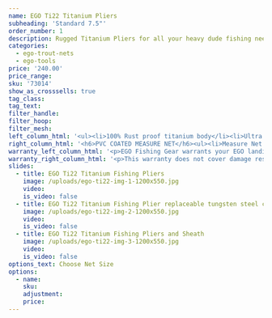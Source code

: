 ```yaml
---
name: EGO Ti22 Titanium Pliers
subheading: 'Standard 7.5"'
order_number: 1
description: Rugged Titanium Pliers for all your heavy dude fishing needs.  I deal for salt water use and comes with replaceable tungsten steel cutters.
categories:
  - ego-trout-nets
  - ego-tools
price: '240.00'
price_range:
sku: '73014'
show_as_crosssells: true
tag_class:
tag_text:
filter_handle:
filter_hoop:
filter_mesh:
left_column_html: '<ul><li>100% Rust proof titanium body</li><li>Ultra strong teeth for maximum grip</li><li>Precisely engineered replaceable tungsten steel cutters</li><li>Contoured handles for comfort grip</li><li>Thumb posts for extra control and support</li><li>Lanyard fastening loop</li><li>Limited lifetime warranty</li></ul>'
right_column_html: '<h6>PVC COATED MEASURE NET</h6><ul><li>Measure Net technology / Hands free fish measurement</li></ul><p><img alt="" src="/images/spec1.jpg" /></p><div class="divider">&nbsp;</div><h6>AWARDS &amp; ACKNOWLEDGMENTS</h6><p><img alt="" src="/images/spec2.jpg" /></p>'
warranty_left_column_html: '<p>EGO Fishing Gear warrants your EGO landing net to be free of defects in material and workmanship(excluding net mesh) for a period of two (2) years from the date of original purchase.</p><div class="divider">&nbsp;</div><p><strong>If your EGO fishing tool exhibits such a defect, Adventure Products will, at its option, replace or repair it without charge, provided the customer:</strong></p><p><strong>1) Returns defective product, postage paid and insured, indicating the reason(s) for the return to:</strong></p><p>Adventure Products<br />Product Returns<br />889 Guy Paine Rd.<br />Macon, GA 31206</p><p><strong>2) Submits proof of date of original purchase.</strong></p><p><a class="block_btn" href="/contact-us">File Claim Online</a></p>'
warranty_right_column_html: '<p>This warranty does not cover damage resulting from accident, misuse, abuse, tampering, unreasonable use or normal wear.</p><p>ADVENTURE PRODUCTS, INC. MAKES NO OTHER WARRANTY EXPRESS OR IMPLIED INCLUDING THE IMPLIED WARRANTIES OF MERCHANTABILITY AND FITNESS FOR PARTICULAR USE.</p>'
slides:
  - title: EGO Ti22 Titanium Fishing Pliers
    image: /uploads/ego-ti22-img-1-1200x550.jpg
    video:
    is_video: false
  - title: EGO Ti22 Titanium Fishing Plier replaceable tungsten steel cutters Cutters
    image: /uploads/ego-ti22-img-2-1200x550.jpg
    video:
    is_video: false
  - title: EGO Ti22 Titanium Fishing Pliers and Sheath
    image: /uploads/ego-ti22-img-3-1200x550.jpg
    video:
    is_video: false
options_text: Choose Net Size
options:
  - name:
    sku:
    adjustment:
    price:
---
```

